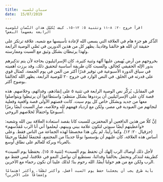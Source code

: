 ```yaml
---
title:  سببان للسبت
date:  15/07/2019
---
```


`اقرأ خروج ٢٠: ٨-١١ وتثنية ٥: ١٢-١٥. كيف يُكمِّل هذان النَّصان للوصية الرابعة بعضهما البعض؟`

الذِّكر هو جزء هام في العلاقة التي يسعى الله لإعادة تأسيسها مع شعبه، علاقة ترتكز على حقيقة أن الله هو خالقنا وفادينا. يظهر كل من هذين الدورين في نَصَّي الوصية الرابعة ولهذا يرتبطان بشكل وثيق مع السبت وممارسته.

بخروجهم من أرض يُهيمن عليها آلهة وثنية كثيرة، كان الإسرائيليون بحاجة لأن يتم تذكيرهم بدور الإله الحقيقي كخالق. والسبت كان طريقة أساسية لتحقيق ذلك، وقد برزت أهميته في سياق الدورة الأسبوعية في توفير قدرًا أكثر من المن في يوم الجمعة، كمثال قوي على قدرته في الخلق. في النص الوارد في خروج ٢٠ للوصية الرابعة، يظهر الله كخالقنا بوضوح أكثر.

في المقابل، يُركِّز نص الوصية الرابعة في تثنية ٥ على إنقاذهم، وفدائهم، وخلاصهم. هذه قصة كان على الإسرائيليين أن يرددوها بشكل منتظم؛ واستطاعوا أن يرتبطوا ويتواصلوا معها من جديد وبشكل خاص كل يوم سبت. كانت قصتهم الأولى قصة واقعية وفعلية لنجاتهم من العبودية في مصر، ولكن مع ازدياد فهمهم لله وخلاصه، صار السبت أيضًا رمزًا أسبوعيًا واحتفالًا لخلاصهم الروحي.

إنَّ كلًا من هذين الدافعين أو المحفزين للسبت كانا بقصد استعادة العلاقة بين الله وشعبه: «وأعطيتهم أيضًا سبوتي لتكون علامة بيني وبينهم، ليعلموا أني أنا الرب مُقدِّسهم» (حزقيال ٢٠: ١٢). وكما رأينا، لم يكن هذا مخصصًا لهذه الجماعة من الناس فقط. وعلى أساس هذه العلاقة، كان عليهم أن يؤسسوا نوعًا جديدًا من المجتمع، مُجتمعًا لطيفًا ورحيمًا بالغرباء وبركة للعالم على نطاق أوسع.

«لأجل ذلك أوصاك الرب إلهك أن تحفظ يوم السبت» (تثنية ٥: ١٥). بحفظنا يوم السبت كطريقة لنتذكر ونحتفل بخالقنا وفدائنا، نستطيع أن نواصل النمو في علاقتنا، ليس فقط مع الرب ولكن مع من هم حولنا أيضًا. الله رحوم بنا؛ لذلك علينا أن نكون رحماء مع الآخرين.

`بأية طرق يجب أن يجعلنا حفظ يوم السبت أفضل، وأكثر لطفًا، وأكثر اهتمامًا وإشفاقًا على الآخرين؟`